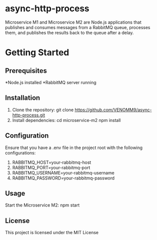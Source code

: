 # async-http-process
Microservice M1 and Microservice M2 are Node.js applications that publishes and consumes messages from a RabbitMQ queue, processes them, and publishes the results back to the queue after a delay.

# Getting Started
## Prerequisites
*Node.js installed
*RabbitMQ server running

## Installation
1. Clone the repository:
git clone https://github.com/VENOMM9/async-http-process.git
2. Install dependencies:
   cd microservice-m2
   npm install

## Configuration
Ensure that you have a .env file in the project root with the following configurations:
1. RABBITMQ_HOST=your-rabbitmq-host
2. RABBITMQ_PORT=your-rabbitmq-port
3. RABBITMQ_USERNAME=your-rabbitmq-username
4. RABBITMQ_PASSWORD=your-rabbitmq-password

## Usage
Start the Microservice M2:
npm start

## License
This project is licensed under the MIT License 
